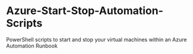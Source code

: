 # Azure-Start-Stop-Automation-Scripts
PowerShell scripts to start and stop your virtual machines within an Azure Automation Runbook
